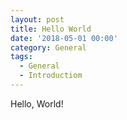 ```yaml
---
layout: post
title: Hello World
date: '2018-05-01 00:00'
category: General
tags:
  - General
  - Introductiom
---
```


Hello, World!
